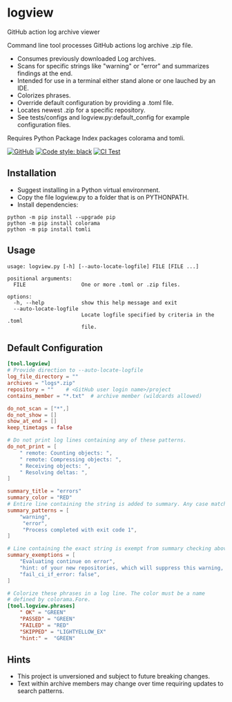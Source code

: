 # logview

GitHub action log archive viewer

Command line tool processes GitHub actions log archive .zip file.

- Consumes previously downloaded Log archives.
- Scans for specific strings like "warning" or "error" and
  summarizes findings at the end.
- Intended for use in a terminal either stand alone or one
  lauched by an IDE.
- Colorizes phrases.
- Override default configuration by providing a .toml file.
- Locates newest .zip for a specific repository.
- See tests/configs and logview.py:default_config for
  example configuration files.

Requires Python Package Index packages colorama and tomli.

[![GitHub](https://img.shields.io/github/license/tmarktaylor/logview)](https://github.com/tmarktaylor/logview/blob/master/LICENSE)
[![Code style: black](https://img.shields.io/badge/code%20style-black-000000.svg)](https://github.com/psf/black)
[![CI Test](https://github.com/tmarktaylor/logview/actions/workflows/ci.yml/badge.svg)](https://github.com/tmarktaylor/logview/actions/workflows/ci.yml)

## Installation

- Suggest installing in a Python virtual environment.
- Copy the file logview.py to a folder that is on PYTHONPATH.
- Install dependencies:
```shell
python -m pip install --upgrade pip
python -m pip install colorama
python -m pip install tomli
```

## Usage

<!--phmdoctest-label usage-->
```text
usage: logview.py [-h] [--auto-locate-logfile] FILE [FILE ...]

positional arguments:
  FILE                  One or more .toml or .zip files.

options:
  -h, --help            show this help message and exit
  --auto-locate-logfile
                        Locate logfile specified by criteria in the .toml
                        file.
```
## Default Configuration

<!--phmdoctest-label default-configuration-->
```toml
[tool.logview]
# Provide direction to --auto-locate-logfile
log_file_directory = ""
archives = "logs*.zip"
repository = ""    # <GitHub user login name>/project
contains_member = "*.txt"  # archive member (wildcards allowed)

do_not_scan = ["*",]
do_not_show = []
show_at_end = []
keep_timetags = false

# Do not print log lines containing any of these patterns.
do_not_print = [
    " remote: Counting objects: ",
    " remote: Compressing objects: ",
    " Receiving objects: ",
    " Resolving deltas: ",
]

summary_title = "errors"
summary_color = "RED"
# Entire line containing the string is added to summary. Any case matches.
summary_patterns = [
    "warning",
     "error",
     "Process completed with exit code 1",
]

# Line containing the exact string is exempt from summary checking above.
summary_exemptions = [
    "Evaluating continue on error",
    "hint: of your new repositories, which will suppress this warning, call:",
    "fail_ci_if_error: false",
]

# Colorize these phrases in a log line. The color must be a name
# defined by colorama.Fore.
[tool.logview.phrases]
    " OK" = "GREEN"
    "PASSED" = "GREEN"
    "FAILED" = "RED"
    "SKIPPED" = "LIGHTYELLOW_EX"
    "hint:" =  "GREEN"

```

## Hints
- This project is unversioned and subject to future breaking changes.
- Text within archive members may change over time requiring
  updates to search patterns.
